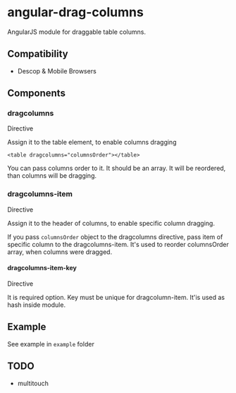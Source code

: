# angular-drag-columns

AngularJS module for draggable table columns. 

## Compatibility

- Descop & Mobile Browsers

## Components

### dragcolumns 

Directive

Assign it to the table element, to enable columns dragging

```
<table dragcolumns="columnsOrder"></table>
```

You can pass columns order to it. It should be an array. It will be reordered, than columns will be dragging.

### dragcolumns-item

Directive

Assign it to the header of columns, to enable specific column dragging.

If you pass `columnsOrder` object to the dragcolumns directive, pass item of specific column to the dragcolumns-item. It's used to reorder columnsOrder array, when columns were dragged.

#### dragcolumns-item-key

Directive

It is required option. Key must be unique for dragcolumn-item. It'is used as hash inside module.

## Example

See example in `example` folder

## TODO

- multitouch

